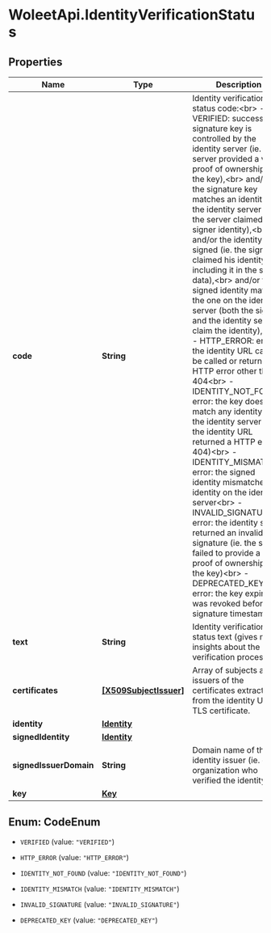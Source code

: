 # WoleetApi.IdentityVerificationStatus

## Properties

Name | Type | Description | Notes
------------ | ------------- | ------------- | -------------
**code** | **String** | Identity verification status code:&lt;br&gt; - VERIFIED: success: the signature key is controlled by the identity server (ie. the server provided a valid proof of ownership of the key),&lt;br&gt; and/or the signature key matches an identity on the identity server (ie. the server claimed the signer identity),&lt;br&gt; and/or the identity is signed (ie. the signer claimed his identity by including it in the signed data),&lt;br&gt; and/or the signed identity matches the one on the identity server (both the signer and the identity server claim the identity),&lt;br&gt; - HTTP_ERROR: error: the identity URL cannot be called or returned an HTTP error other than 404&lt;br&gt; - IDENTITY_NOT_FOUND: error: the key does not match any identity on the identity server (ie. the identity URL returned a HTTP error 404)&lt;br&gt; - IDENTITY_MISMATCH: error: the signed identity mismatches the identity on the identity server&lt;br&gt; - INVALID_SIGNATURE: error: the identity server returned an invalid signature (ie. the server failed to provide a valid proof of ownership of the key)&lt;br&gt; - DEPRECATED_KEY: error: the key expired or was revoked before the signature timestamp.  | [optional] 
**text** | **String** | Identity verification status text (gives more insights about the verification process). | [optional] 
**certificates** | [**[X509SubjectIssuer]**](X509SubjectIssuer.md) | Array of subjects and issuers of the certificates extracted from the identity URL&#39;s TLS certificate. | [optional] 
**identity** | [**Identity**](Identity.md) |  | [optional] 
**signedIdentity** | [**Identity**](Identity.md) |  | [optional] 
**signedIssuerDomain** | **String** | Domain name of the identity issuer (ie. of the organization who verified the identity). | [optional] 
**key** | [**Key**](Key.md) |  | [optional] 



## Enum: CodeEnum


* `VERIFIED` (value: `"VERIFIED"`)

* `HTTP_ERROR` (value: `"HTTP_ERROR"`)

* `IDENTITY_NOT_FOUND` (value: `"IDENTITY_NOT_FOUND"`)

* `IDENTITY_MISMATCH` (value: `"IDENTITY_MISMATCH"`)

* `INVALID_SIGNATURE` (value: `"INVALID_SIGNATURE"`)

* `DEPRECATED_KEY` (value: `"DEPRECATED_KEY"`)




